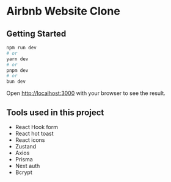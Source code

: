 # Airbnb Website Clone

## Getting Started

```bash
npm run dev
# or
yarn dev
# or
pnpm dev
# or
bun dev
```

Open [http://localhost:3000](http://localhost:3000) with your browser to see the result.

## Tools used in this project
- React Hook form
- React hot toast
- React icons
- Zustand
- Axios
- Prisma
- Next auth
- Bcrypt